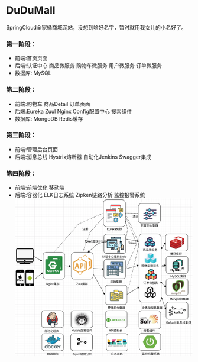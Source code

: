 # DuDuMall
SpringCloud全家桶商城网站，没想到啥好名字，暂时就用我女儿的小名好了。

### 第一阶段： 
* 前端:首页页面 
* 后端:认证中心 商品微服务 购物车微服务 用户微服务 订单微服务 
* 数据库: MySQL

### 第二阶段： 
* 前端:购物车 商品Detail 订单页面
* 后端:Eureka Zuul Nginx Config配置中心 搜索组件
* 数据库: MongoDB Redis缓存 

### 第三阶段： 
* 前端:管理后台页面
* 后端:消息总线 Hystrix熔断器 自动化Jenkins Swagger集成 

### 第四阶段： 
* 前端:前端优化 移动端
* 后端:容器化 ELK日志系统 Zipken链路分析 监控报警系统
![Image text](https://raw.githubusercontent.com/panjianlong13/DuDuMall/master/img/%E6%9E%B6%E6%9E%84%E5%9B%BE.png)
